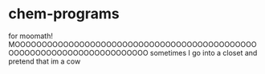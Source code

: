 # chem-programs
for moomath!
MOOOOOOOOOOOOOOOOOOOOOOOOOOOOOOOOOOOOOOOOOOOOOOOOOOOOOOOOOOOOOOOOOOOOOOO sometimes I go into a closet and pretend that im a cow
